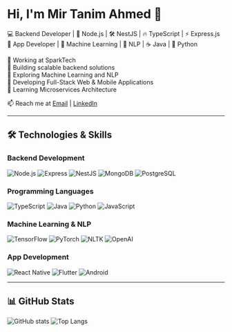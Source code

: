 # Hi, I'm Mir Tanim Ahmed 👋
💻 Backend Developer | 🚀 Node.js | 🛠️ NestJS | 🔥 TypeScript | ⚡ Express.js  
📱 App Developer | 🤖 Machine Learning | 🧠 NLP | ☕ Java | 🐍 Python  

🔹 Working at SparkTech  
🔹 Building scalable backend solutions  
🔹 Exploring Machine Learning and NLP  
🔹 Developing Full-Stack Web & Mobile Applications  
🔹 Learning Microservices Architecture  

📫 Reach me at [Email](mailto:your-email@example.com) | [LinkedIn](https://linkedin.com/in/yourprofile)

---
## 🛠️ Technologies & Skills

### **Backend Development**
![Node.js](https://img.shields.io/badge/-Node.js-333?style=flat&logo=node.js)
![Express](https://img.shields.io/badge/-Express-333?style=flat&logo=express)
![NestJS](https://img.shields.io/badge/-NestJS-333?style=flat&logo=nestjs)
![MongoDB](https://img.shields.io/badge/-MongoDB-333?style=flat&logo=mongodb)
![PostgreSQL](https://img.shields.io/badge/-PostgreSQL-333?style=flat&logo=postgresql)

### **Programming Languages**
![TypeScript](https://img.shields.io/badge/-TypeScript-333?style=flat&logo=typescript)
![Java](https://img.shields.io/badge/-Java-333?style=flat&logo=java)
![Python](https://img.shields.io/badge/-Python-333?style=flat&logo=python)
![JavaScript](https://img.shields.io/badge/-JavaScript-333?style=flat&logo=javascript)

### **Machine Learning & NLP**
![TensorFlow](https://img.shields.io/badge/-TensorFlow-333?style=flat&logo=tensorflow)
![PyTorch](https://img.shields.io/badge/-PyTorch-333?style=flat&logo=pytorch)
![NLTK](https://img.shields.io/badge/-NLTK-333?style=flat&logo=python)
![OpenAI](https://img.shields.io/badge/-OpenAI-333?style=flat&logo=openai)

### **App Development**
![React Native](https://img.shields.io/badge/-React%20Native-333?style=flat&logo=react)
![Flutter](https://img.shields.io/badge/-Flutter-333?style=flat&logo=flutter)
![Android](https://img.shields.io/badge/-Android-333?style=flat&logo=android)

---
## 📊 GitHub Stats
![GitHub stats](https://github-readme-stats.vercel.app/api?username=your-username&show_icons=true&theme=radical)
![Top Langs](https://github-readme-stats.vercel.app/api/top-langs/?username=your-username&layout=compact)

